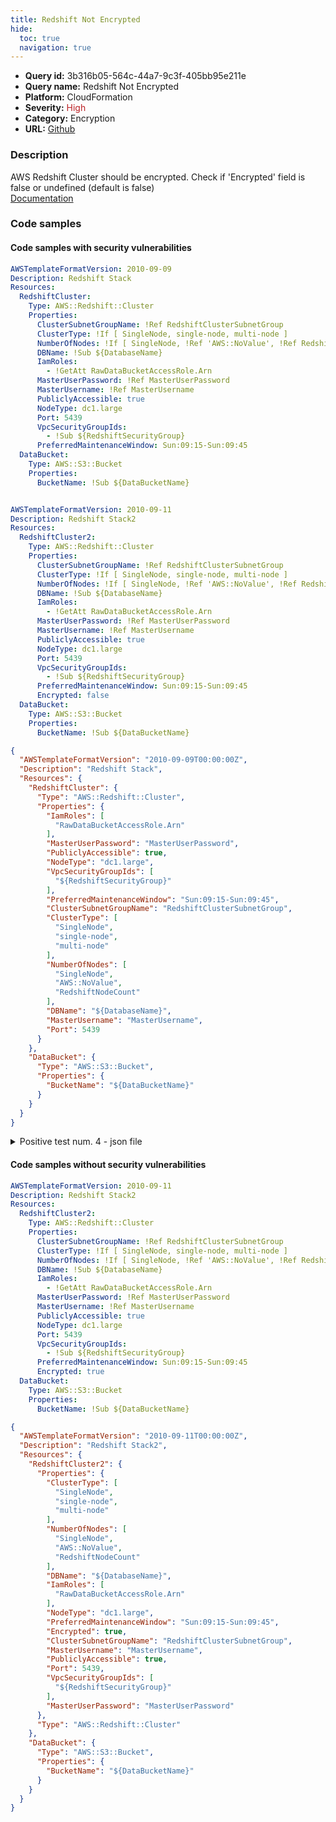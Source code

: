 ```yaml
---
title: Redshift Not Encrypted
hide:
  toc: true
  navigation: true
---
```


<style>
  .highlight .hll {
    background-color: #ff171742;
  }
  .md-content {
    max-width: 1100px;
    margin: 0 auto;
  }
</style>

-   **Query id:** 3b316b05-564c-44a7-9c3f-405bb95e211e
-   **Query name:** Redshift Not Encrypted
-   **Platform:** CloudFormation
-   **Severity:** <span style="color:#bb2124">High</span>
-   **Category:** Encryption
-   **URL:** [Github](https://github.com/Checkmarx/kics/tree/master/assets/queries/cloudFormation/aws/redshift_not_encrypted)

### Description
AWS Redshift Cluster should be encrypted. Check if 'Encrypted' field is false or undefined (default is false)<br>
[Documentation](https://docs.aws.amazon.com/AWSCloudFormation/latest/UserGuide/aws-resource-redshift-cluster.html)

### Code samples
#### Code samples with security vulnerabilities
```yaml title="Positive test num. 1 - yaml file" hl_lines="6"
AWSTemplateFormatVersion: 2010-09-09
Description: Redshift Stack
Resources:
  RedshiftCluster:
    Type: AWS::Redshift::Cluster
    Properties:
      ClusterSubnetGroupName: !Ref RedshiftClusterSubnetGroup
      ClusterType: !If [ SingleNode, single-node, multi-node ]
      NumberOfNodes: !If [ SingleNode, !Ref 'AWS::NoValue', !Ref RedshiftNodeCount ] #'
      DBName: !Sub ${DatabaseName}
      IamRoles:
        - !GetAtt RawDataBucketAccessRole.Arn
      MasterUserPassword: !Ref MasterUserPassword
      MasterUsername: !Ref MasterUsername
      PubliclyAccessible: true
      NodeType: dc1.large
      Port: 5439
      VpcSecurityGroupIds:
        - !Sub ${RedshiftSecurityGroup}
      PreferredMaintenanceWindow: Sun:09:15-Sun:09:45
  DataBucket:
    Type: AWS::S3::Bucket
    Properties:
      BucketName: !Sub ${DataBucketName}



```
```yaml title="Positive test num. 2 - yaml file" hl_lines="21"
AWSTemplateFormatVersion: 2010-09-11
Description: Redshift Stack2
Resources:
  RedshiftCluster2:
    Type: AWS::Redshift::Cluster
    Properties:
      ClusterSubnetGroupName: !Ref RedshiftClusterSubnetGroup
      ClusterType: !If [ SingleNode, single-node, multi-node ]
      NumberOfNodes: !If [ SingleNode, !Ref 'AWS::NoValue', !Ref RedshiftNodeCount ] #'
      DBName: !Sub ${DatabaseName}
      IamRoles:
        - !GetAtt RawDataBucketAccessRole.Arn
      MasterUserPassword: !Ref MasterUserPassword
      MasterUsername: !Ref MasterUsername
      PubliclyAccessible: true
      NodeType: dc1.large
      Port: 5439
      VpcSecurityGroupIds:
        - !Sub ${RedshiftSecurityGroup}
      PreferredMaintenanceWindow: Sun:09:15-Sun:09:45
      Encrypted: false
  DataBucket:
    Type: AWS::S3::Bucket
    Properties:
      BucketName: !Sub ${DataBucketName}

```
```json title="Positive test num. 3 - json file" hl_lines="7"
{
  "AWSTemplateFormatVersion": "2010-09-09T00:00:00Z",
  "Description": "Redshift Stack",
  "Resources": {
    "RedshiftCluster": {
      "Type": "AWS::Redshift::Cluster",
      "Properties": {
        "IamRoles": [
          "RawDataBucketAccessRole.Arn"
        ],
        "MasterUserPassword": "MasterUserPassword",
        "PubliclyAccessible": true,
        "NodeType": "dc1.large",
        "VpcSecurityGroupIds": [
          "${RedshiftSecurityGroup}"
        ],
        "PreferredMaintenanceWindow": "Sun:09:15-Sun:09:45",
        "ClusterSubnetGroupName": "RedshiftClusterSubnetGroup",
        "ClusterType": [
          "SingleNode",
          "single-node",
          "multi-node"
        ],
        "NumberOfNodes": [
          "SingleNode",
          "AWS::NoValue",
          "RedshiftNodeCount"
        ],
        "DBName": "${DatabaseName}",
        "MasterUsername": "MasterUsername",
        "Port": 5439
      }
    },
    "DataBucket": {
      "Type": "AWS::S3::Bucket",
      "Properties": {
        "BucketName": "${DataBucketName}"
      }
    }
  }
}

```
<details><summary>Positive test num. 4 - json file</summary>

```json hl_lines="32"
{
  "AWSTemplateFormatVersion": "2010-09-11T00:00:00Z",
  "Description": "Redshift Stack2",
  "Resources": {
    "RedshiftCluster2": {
      "Type": "AWS::Redshift::Cluster",
      "Properties": {
        "MasterUserPassword": "MasterUserPassword",
        "PubliclyAccessible": true,
        "NodeType": "dc1.large",
        "Port": 5439,
        "VpcSecurityGroupIds": [
          "${RedshiftSecurityGroup}"
        ],
        "PreferredMaintenanceWindow": "Sun:09:15-Sun:09:45",
        "ClusterSubnetGroupName": "RedshiftClusterSubnetGroup",
        "ClusterType": [
          "SingleNode",
          "single-node",
          "multi-node"
        ],
        "NumberOfNodes": [
          "SingleNode",
          "AWS::NoValue",
          "RedshiftNodeCount"
        ],
        "DBName": "${DatabaseName}",
        "IamRoles": [
          "RawDataBucketAccessRole.Arn"
        ],
        "MasterUsername": "MasterUsername",
        "Encrypted": false
      }
    },
    "DataBucket": {
      "Type": "AWS::S3::Bucket",
      "Properties": {
        "BucketName": "${DataBucketName}"
      }
    }
  }
}

```
</details>


#### Code samples without security vulnerabilities
```yaml title="Negative test num. 1 - yaml file"
AWSTemplateFormatVersion: 2010-09-11
Description: Redshift Stack2
Resources:
  RedshiftCluster2:
    Type: AWS::Redshift::Cluster
    Properties:
      ClusterSubnetGroupName: !Ref RedshiftClusterSubnetGroup
      ClusterType: !If [ SingleNode, single-node, multi-node ]
      NumberOfNodes: !If [ SingleNode, !Ref 'AWS::NoValue', !Ref RedshiftNodeCount ] #'
      DBName: !Sub ${DatabaseName}
      IamRoles:
        - !GetAtt RawDataBucketAccessRole.Arn
      MasterUserPassword: !Ref MasterUserPassword
      MasterUsername: !Ref MasterUsername
      PubliclyAccessible: true
      NodeType: dc1.large
      Port: 5439
      VpcSecurityGroupIds:
        - !Sub ${RedshiftSecurityGroup}
      PreferredMaintenanceWindow: Sun:09:15-Sun:09:45
      Encrypted: true
  DataBucket:
    Type: AWS::S3::Bucket
    Properties:
      BucketName: !Sub ${DataBucketName}

```
```json title="Negative test num. 2 - json file"
{
  "AWSTemplateFormatVersion": "2010-09-11T00:00:00Z",
  "Description": "Redshift Stack2",
  "Resources": {
    "RedshiftCluster2": {
      "Properties": {
        "ClusterType": [
          "SingleNode",
          "single-node",
          "multi-node"
        ],
        "NumberOfNodes": [
          "SingleNode",
          "AWS::NoValue",
          "RedshiftNodeCount"
        ],
        "DBName": "${DatabaseName}",
        "IamRoles": [
          "RawDataBucketAccessRole.Arn"
        ],
        "NodeType": "dc1.large",
        "PreferredMaintenanceWindow": "Sun:09:15-Sun:09:45",
        "Encrypted": true,
        "ClusterSubnetGroupName": "RedshiftClusterSubnetGroup",
        "MasterUsername": "MasterUsername",
        "PubliclyAccessible": true,
        "Port": 5439,
        "VpcSecurityGroupIds": [
          "${RedshiftSecurityGroup}"
        ],
        "MasterUserPassword": "MasterUserPassword"
      },
      "Type": "AWS::Redshift::Cluster"
    },
    "DataBucket": {
      "Type": "AWS::S3::Bucket",
      "Properties": {
        "BucketName": "${DataBucketName}"
      }
    }
  }
}

```
